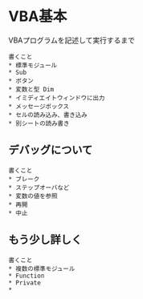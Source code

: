 # VBA基本
VBAプログラムを記述して実行するまで

```
書くこと
* 標準モジュール
* Sub
* ボタン
* 変数と型 Dim
* イミディエイトウィンドウに出力
* メッセージボックス
* セルの読み込み、書き込み
* 別シートの読み書き
```

## デバッグについて

```
書くこと
* ブレーク
* ステップオーバなど
* 変数の値を参照
* 再開
* 中止
```


## もう少し詳しく

```
書くこと
* 複数の標準モジュール 
* Function
* Private
* 

```

